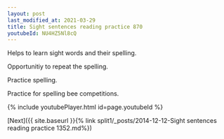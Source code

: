```yaml
---
layout: post
last_modified_at: 2021-03-29
title: Sight sentences reading practice 870
youtubeId: NU4HZ5Nl8cQ
---
```

 
 
Helps to learn sight words and their spelling.

Opportunitiy to repeat the spelling. 

Practice spelling. 
 
Practice for spelling bee competitions. 
 
{% include youtubePlayer.html id=page.youtubeId %}
 
 

[Next]({{ site.baseurl }}{% link  split1/_posts/2014-12-12-Sight sentences reading practice 1352.md%})
 
